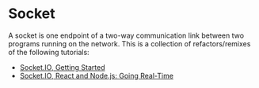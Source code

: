 # Socket

A socket is one endpoint of a two-way communication link between two programs running on the network.
This is a collection of refactors/remixes of the following tutorials:

* [Socket.IO, Getting Started](https://socket.io/get-started/chat)
* [Socket.IO, React and Node.js: Going Real-Time](https://www.valentinog.com/blog/socket-react/)
